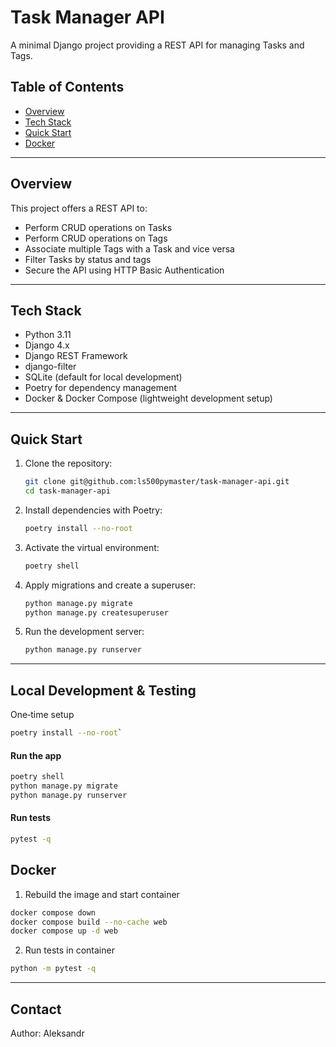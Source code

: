 # Task Manager API

A minimal Django project providing a REST API for managing Tasks and Tags.

## Table of Contents

* [Overview](#overview)
* [Tech Stack](#tech-stack)
* [Quick Start](#quick-start)
* [Docker](#docker)

---

## Overview

This project offers a REST API to:

* Perform CRUD operations on Tasks
* Perform CRUD operations on Tags
* Associate multiple Tags with a Task and vice versa
* Filter Tasks by status and tags
* Secure the API using HTTP Basic Authentication

---

## Tech Stack

* Python 3.11
* Django 4.x
* Django REST Framework
* django-filter
* SQLite (default for local development)
* Poetry for dependency management
* Docker & Docker Compose (lightweight development setup)

---

## Quick Start

1. Clone the repository:

   ```bash
   git clone git@github.com:ls500pymaster/task-manager-api.git
   cd task-manager-api
   ```

2. Install dependencies with Poetry:

   ```bash
   poetry install --no-root
   ```

3. Activate the virtual environment:

   ```bash
   poetry shell
   ```

4. Apply migrations and create a superuser:

   ```bash
   python manage.py migrate
   python manage.py createsuperuser
   ```

5. Run the development server:

   ```bash
   python manage.py runserver
   ```
___
## Local Development & Testing
One‑time setup

```bash
poetry install --no-root`
```

#### Run the app

```bash
poetry shell
python manage.py migrate
python manage.py runserver
```

#### Run tests

```bash
pytest -q
```


## Docker

1. Rebuild the image and start container
```bash
docker compose down
docker compose build --no-cache web
docker compose up -d web
```

2. Run tests in container
```bash
python -m pytest -q
```

---
## Contact

Author: Aleksandr
